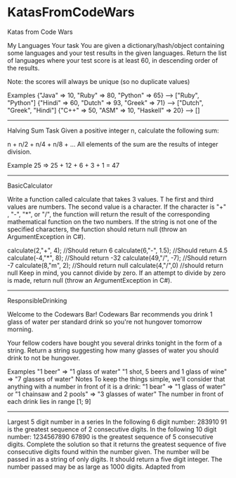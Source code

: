 # KatasFromCodeWars
Katas from Code Wars

My Languages
Your task
You are given a dictionary/hash/object containing some 
languages and your test results in the given languages. 
Return the list of languages where your test score is at least 60, 
in descending order of the results.

Note: the scores will always be unique (so no duplicate values)

Examples
{"Java" => 10, "Ruby" => 80, "Python" => 65}   -->  ["Ruby", "Python"]
{"Hindi" => 60, "Dutch" => 93, "Greek" => 71}  -->  ["Dutch", "Greek", "Hindi"]
{"C++" => 50, "ASM" => 10, "Haskell" => 20}    -->  []

*******************************************************************************

Halving Sum
Task
Given a positive integer n, calculate the following sum:

n + n/2 + n/4 + n/8 + ...
All elements of the sum are the results of integer division.

Example
25  =>  25 + 12 + 6 + 3 + 1 = 47

*******************************************************************************

BasicCalculator

Write a function called calculate that takes 3 values. T
he first and third values are numbers. The second value is a character. 
If the character is "+" , "-", "*", or "/", 
the function will return the result of the corresponding mathematical function on the two numbers. 
If the string is not one of the specified characters, 
the function should return null (throw an ArgumentException in C#).

calculate(2,"+", 4); //Should return 6
calculate(6,"-", 1.5); //Should return 4.5
calculate(-4,"*", 8); //Should return -32
calculate(49,"/", -7); //Should return -7
calculate(8,"m", 2); //Should return null
calculate(4,"/",0) //should return null
Keep in mind, you cannot divide by zero. If an attempt to divide by zero is made, 
return null (throw an ArgumentException in C#).

*******************************************************************************

ResponsibleDrinking

Welcome to the Codewars Bar!
Codewars Bar recommends you drink 1 glass of water per standard drink so you're not hungover tomorrow morning.

Your fellow coders have bought you several drinks tonight in the form of a string. Return a string suggesting how many glasses of water you should drink to not be hungover.

Examples
"1 beer"  =>  "1 glass of water"
"1 shot, 5 beers and 1 glass of wine"  =>  "7 glasses of water"
Notes
To keep the things simple, we'll consider that anything with a number in front of it is a drink: "1 bear" => "1 glass of water" or "1 chainsaw and 2 pools" => "3 glasses of water"
The number in front of each drink lies in range [1; 9]


*******************************************************************************

Largest 5 digit number in a series
In the following 6 digit number:
283910
91 is the greatest sequence of 2 consecutive digits.
In the following 10 digit number:
1234567890
67890 is the greatest sequence of 5 consecutive digits.
Complete the solution so that it returns the greatest sequence of five consecutive digits 
found within the number given. The number will be passed in as a string of only digits. 
It should return a five digit integer. 
The number passed may be as large as 1000 digits.
Adapted from 